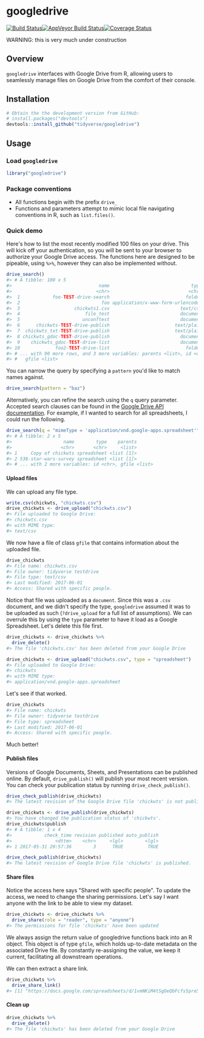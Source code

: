 
<!-- README.md is generated from README.Rmd. Please edit that file -->
googledrive
===========

[![Build Status](https://travis-ci.org/tidyverse/googledrive.svg?branch=master)](https://travis-ci.org/tidyverse/googledrive)[![AppVeyor Build Status](https://ci.appveyor.com/api/projects/status/github/tidyverse/googledrive?branch=master&svg=true)](https://ci.appveyor.com/project/tidyverse/googledrive)[![Coverage Status](https://img.shields.io/codecov/c/github/tidyverse/googledrive/master.svg)](https://codecov.io/github/tidyverse/googledrive?branch=master)

WARNING: this is very much under construction

Overview
--------

`googledrive` interfaces with Google Drive from R, allowing users to seamlessly manage files on Google Drive from the comfort of their console.

Installation
------------

``` r
# Obtain the the development version from GitHub:
# install.packages("devtools")
devtools::install_github("tidyverse/googledrive")
```

Usage
-----

### Load `googledrive`

``` r
library("googledrive")
```

### Package conventions

-   All functions begin with the prefix `drive_`
-   Functions and parameters attempt to mimic local file navigating conventions in R, such as `list.files()`.

### Quick demo

Here's how to list the most recently modified 100 files on your drive. This will kick off your authentication, so you will be sent to your browser to authorize your Google Drive access. The functions here are designed to be pipeable, using `%>%`, however they can also be implemented without.

``` r
drive_search()
#> # A tibble: 100 x 5
#>                                name                              type
#>                               <chr>                             <chr>
#>  1            foo-TEST-drive-search                            folder
#>  2                              foo application/x-www-form-urlencoded
#>  3                    chickwts1.csv                          text/csv
#>  4                        file_test                          document
#>  5                       unconftest                          document
#>  6      chickwts-TEST-drive-publish                        text/plain
#>  7  chickwts_txt-TEST-drive-publish                        text/plain
#>  8 chickwts_gdoc-TEST-drive-publish                          document
#>  9    chickwts_gdoc-TEST-drive-list                          document
#> 10             foo2-TEST-drive-list                            folder
#> # ... with 90 more rows, and 3 more variables: parents <list>, id <chr>,
#> #   gfile <list>
```

You can narrow the query by specifying a `pattern` you'd like to match names against.

``` r
drive_search(pattern = "baz")
```

Alternatively, you can refine the search using the `q` query parameter. Accepted search clauses can be found in the [Google Drive API documentation](https://developers.google.com/drive/v3/web/search-parameters). For example, if I wanted to search for all spreadsheets, I could run the following.

``` r
drive_search(q = "mimeType = 'application/vnd.google-apps.spreadsheet'")
#> # A tibble: 2 x 5
#>                   name        type    parents
#>                  <chr>       <chr>     <list>
#> 1     Copy of chickwts spreadsheet <list [1]>
#> 2 538-star-wars-survey spreadsheet <list [1]>
#> # ... with 2 more variables: id <chr>, gfile <list>
```

#### Upload files

We can upload any file type.

``` r
write.csv(chickwts, "chickwts.csv")
drive_chickwts <- drive_upload("chickwts.csv")
#> File uploaded to Google Drive:
#> chickwts.csv
#> with MIME type:
#> text/csv
```

We now have a file of class `gfile` that contains information about the uploaded file.

``` r
drive_chickwts
#> File name: chickwts.csv 
#> File owner: tidyverse testdrive 
#> File type: text/csv 
#> Last modified: 2017-06-01 
#> Access: Shared with specific people.
```

Notice that file was uploaded as a `document`. Since this was a `.csv` document, and we didn't specify the type, `googledrive` assumed it was to be uploaded as such (`?drive_upload` for a full list of assumptions). We can overrule this by using the `type` parameter to have it load as a Google Spreadsheet. Let's delete this file first.

``` r
drive_chickwts <- drive_chickwts %>%
  drive_delete()
#> The file 'chickwts.csv' has been deleted from your Google Drive
```

``` r
drive_chickwts <- drive_upload("chickwts.csv", type = "spreadsheet")
#> File uploaded to Google Drive:
#> chickwts
#> with MIME type:
#> application/vnd.google-apps.spreadsheet
```

Let's see if that worked.

``` r
drive_chickwts
#> File name: chickwts 
#> File owner: tidyverse testdrive 
#> File type: spreadsheet 
#> Last modified: 2017-06-01 
#> Access: Shared with specific people.
```

Much better!

#### Publish files

Versions of Google Documents, Sheets, and Presentations can be published online. By default, `drive_publish()` will publish your most recent version. You can check your publication status by running `drive_check_publish()`.

``` r
drive_check_publish(drive_chickwts)
#> The latest revision of the Google Drive file 'chickwts' is not published.
```

``` r
drive_chickwts <- drive_publish(drive_chickwts)
#> You have changed the publication status of 'chickwts'.
drive_chickwts$publish
#> # A tibble: 1 x 4
#>            check_time revision published auto_publish
#>                <dttm>    <chr>     <lgl>        <lgl>
#> 1 2017-05-31 20:57:36        3      TRUE         TRUE
```

``` r
drive_check_publish(drive_chickwts)
#> The latest revision of Google Drive file 'chickwts' is published.
```

#### Share files

Notice the access here says "Shared with specific people". To update the access, we need to change the sharing permissions. Let's say I want anyone with the link to be able to view my dataset.

``` r
drive_chickwts <- drive_chickwts %>%
  drive_share(role = "reader", type = "anyone")
#> The permissions for file 'chickwts' have been updated
```

We always assign the return value of googledrive functions back into an R object. This object is of type `gfile`, which holds up-to-date metadata on the associated Drive file. By constantly re-assigning the value, we keep it current, facilitating all downstream operations.

We can then extract a share link.

``` r
drive_chickwts %>%
  drive_share_link()
#> [1] "https://docs.google.com/spreadsheets/d/1vmNKiM4tSgDeQbFcfs5pre5MBhazTJjjoh7PzRPLQiw/edit?usp=drivesdk"
```

#### Clean up

``` r
drive_chickwts %>%
  drive_delete()
#> The file 'chickwts' has been deleted from your Google Drive
```

